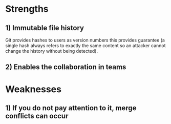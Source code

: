 # Strengths
## 1) Immutable file history
 Git provides hashes to users as version numbers this provides guarantee (a single hash always refers to exactly the same content so an attacker cannot change the history without being detected).
## 2) Enables the collaboration in teams 
# Weaknesses
## 1) If you do not pay attention to it, merge conflicts can occur 